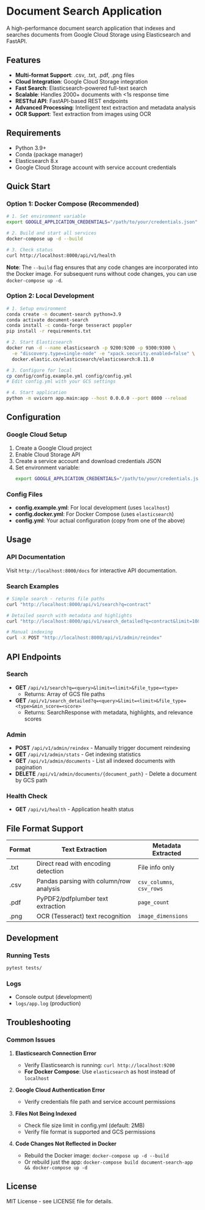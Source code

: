 # Document Search Application

A high-performance document search application that indexes and searches documents from Google Cloud Storage using Elasticsearch and FastAPI.

## Features

- **Multi-format Support**: .csv, .txt, .pdf, .png files
- **Cloud Integration**: Google Cloud Storage integration
- **Fast Search**: Elasticsearch-powered full-text search
- **Scalable**: Handles 2000+ documents with <1s response time
- **RESTful API**: FastAPI-based REST endpoints
- **Advanced Processing**: Intelligent text extraction and metadata analysis
- **OCR Support**: Text extraction from images using OCR

## Requirements

- Python 3.9+
- Conda (package manager)
- Elasticsearch 8.x
- Google Cloud Storage account with service account credentials

## Quick Start

### Option 1: Docker Compose (Recommended)

```bash
# 1. Set environment variable
export GOOGLE_APPLICATION_CREDENTIALS="/path/to/your/credentials.json"

# 2. Build and start all services
docker-compose up -d --build

# 3. Check status
curl http://localhost:8000/api/v1/health
```

**Note**: The `--build` flag ensures that any code changes are incorporated into the Docker image. For subsequent runs without code changes, you can use `docker-compose up -d`.

### Option 2: Local Development

```bash
# 1. Setup environment
conda create -n document-search python=3.9
conda activate document-search
conda install -c conda-forge tesseract poppler
pip install -r requirements.txt

# 2. Start Elasticsearch
docker run -d --name elasticsearch -p 9200:9200 -p 9300:9300 \
  -e "discovery.type=single-node" -e "xpack.security.enabled=false" \
  docker.elastic.co/elasticsearch/elasticsearch:8.11.0

# 3. Configure for local
cp config/config.example.yml config/config.yml
# Edit config.yml with your GCS settings

# 4. Start application
python -m uvicorn app.main:app --host 0.0.0.0 --port 8000 --reload
```

## Configuration

### Google Cloud Setup

1. Create a Google Cloud project
2. Enable Cloud Storage API
3. Create a service account and download credentials JSON
4. Set environment variable:
   ```bash
   export GOOGLE_APPLICATION_CREDENTIALS="/path/to/your/credentials.json"
   ```

### Config Files

- **config.example.yml**: For local development (uses `localhost`)
- **config.docker.yml**: For Docker Compose (uses `elasticsearch`)
- **config.yml**: Your actual configuration (copy from one of the above)

## Usage

### API Documentation
Visit `http://localhost:8000/docs` for interactive API documentation.

### Search Examples
```bash
# Simple search - returns file paths
curl "http://localhost:8000/api/v1/search?q=contract"

# Detailed search with metadata and highlights
curl "http://localhost:8000/api/v1/search_detailed?q=contract&limit=10&file_type=pdf"

# Manual indexing
curl -X POST "http://localhost:8000/api/v1/admin/reindex"
```

## API Endpoints

### Search
- **GET** `/api/v1/search?q=<query>&limit=<limit>&file_type=<type>`
  - Returns: Array of GCS file paths
- **GET** `/api/v1/search_detailed?q=<query>&limit=<limit>&file_type=<type>&min_score=<score>`
  - Returns: SearchResponse with metadata, highlights, and relevance scores

### Admin
- **POST** `/api/v1/admin/reindex` - Manually trigger document reindexing
- **GET** `/api/v1/admin/stats` - Get indexing statistics
- **GET** `/api/v1/admin/documents` - List all indexed documents with pagination
- **DELETE** `/api/v1/admin/documents/{document_path}` - Delete a document by GCS path

### Health Check
- **GET** `/api/v1/health` - Application health status

## File Format Support

| Format | Text Extraction | Metadata Extracted |
|--------|----------------|-------------------|
| .txt   | Direct read with encoding detection | File info only |
| .csv   | Pandas parsing with column/row analysis | `csv_columns`, `csv_rows` |
| .pdf   | PyPDF2/pdfplumber text extraction | `page_count` |
| .png   | OCR (Tesseract) text recognition | `image_dimensions` |

## Development

### Running Tests
```bash
pytest tests/
```

### Logs
- Console output (development)
- `logs/app.log` (production)

## Troubleshooting

### Common Issues

1. **Elasticsearch Connection Error**
   - Verify Elasticsearch is running: `curl http://localhost:9200`
   - **For Docker Compose**: Use `elasticsearch` as host instead of `localhost`

2. **Google Cloud Authentication Error**
   - Verify credentials file path and service account permissions

3. **Files Not Being Indexed**
   - Check file size limit in config.yml (default: 2MB)
   - Verify file format is supported and GCS permissions

4. **Code Changes Not Reflected in Docker**
   - Rebuild the Docker image: `docker-compose up -d --build`
   - Or rebuild just the app: `docker-compose build document-search-app && docker-compose up -d`

## License

MIT License - see LICENSE file for details.

